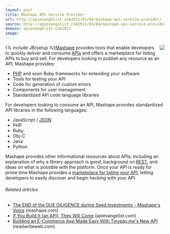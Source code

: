 ```yaml
---
layout: post
title: Mashape API Service Provider
url: http://apievangelist.com2011/03/04/mashape-api-service-provider/
source: http://apievangelist.com2011/03/04/mashape-api-service-provider/
domain: apievangelist.com2011
image: 
---
```

{% include JB/setup %}<img src="http://kinlane-productions.s3.amazonaws.com/mashape-logo.png"  align="right" /><a title="Mashape" href="http://www.mashape.com/">Mashape</a> provides tools that enable developers to quickly deliver and consume <a href="http://www.apievangelist.com">APIs</a> and offers a marketplace for listing APIs to buy and sell.
For developers looking to publish any resource as an API, Mashape provides:
<ul>
     <li>
          <a class="zem_slink" title="PHP" rel="homepage" href="http://www.mashape.com/guide/">PHP</a> and soon Ruby frameworks for extending your software
     </li>
     <li>Tools for testing your API
     </li>
     <li>Code for generation of custom errors
     </li>
     <li>Components for user management
     </li>
     <li>Standardized API code language libraries
     </li>
</ul>For developers looking to consume an API, Mashape provides standardized API libraries in the following languages:
<ul>
     <li>JavaScript / <a class="zem_slink" title="JSON" rel="homepage" href="http://json.org">JSON</a>
     </li>
     <li>PHP
     </li>
     <li>Ruby
     </li>
     <li>Obj-C
     </li>
     <li>Java
     </li>
     <li>Python
     </li>
</ul>Mashape provides other informational resources about APIs, including an explanation of why a library approach is good, background on <a href="http://blog.apievangelist.com/2011/01/30/api-technology-rest/">REST</a>, and ideas on what is possible with the platform.
Once your API is ready for prime time Mashape provides a <a title="Mashape Marketplace" href="http://www.mashape.com/explore/index">marketplace for listing your API</a>, letting developers to easily discover and begin hacking with your API.
<h6 class="zemanta-related-title c2">
     Related articles
</h6>
<ul class="zemanta-article-ul">
     <li class="zemanta-article-ul-li">
          <a href="http://blog.mashape.com/the-end-of-due-diligence-during-seed-investme">The END of the DUE DILIGENCE during Seed Investments - Mashape's Voice</a> (mashape.com)
     </li>
     <li class="zemanta-article-ul-li">
          <a href="http://blog.apievangelist.com/2011/02/28/if-you-build-it-they-will-come/">If You Build It (an API), They Will Come</a> (apievangelist.com)
     </li>
     <li class="zemanta-article-ul-li">
          <a href="http://www.readwriteweb.com/hack/2011/03/building-an-e-commerce-app-mad.php?sms_ss=hackernews&amp;at_xt=4d6d09ac29c16e43%252C0">Building an E-Commerce App Made Easy With Tinypay.me's New API</a> (readwriteweb.com)
     </li>
</ul>
